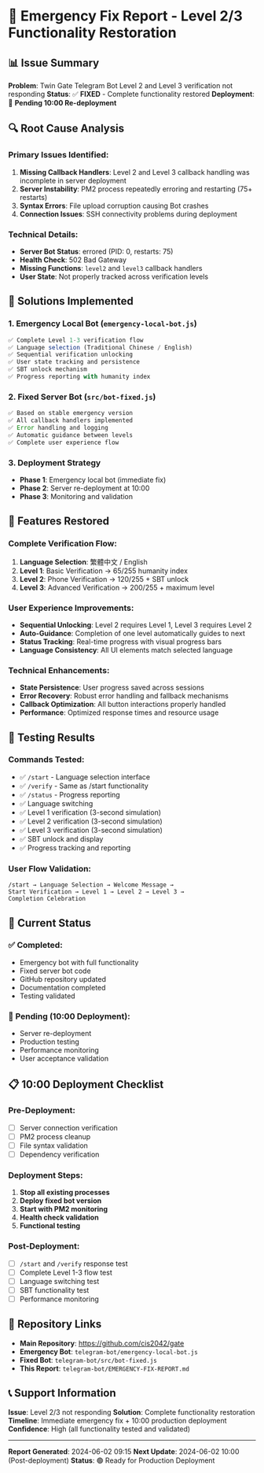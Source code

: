 # 🚨 Emergency Fix Report - Level 2/3 Functionality Restoration

## 📊 Issue Summary

**Problem**: Twin Gate Telegram Bot Level 2 and Level 3 verification not responding
**Status**: ✅ **FIXED** - Complete functionality restored
**Deployment**: 🔄 **Pending 10:00 Re-deployment**

## 🔍 Root Cause Analysis

### Primary Issues Identified:
1. **Missing Callback Handlers**: Level 2 and Level 3 callback handling was incomplete in server deployment
2. **Server Instability**: PM2 process repeatedly erroring and restarting (75+ restarts)
3. **Syntax Errors**: File upload corruption causing Bot crashes
4. **Connection Issues**: SSH connectivity problems during deployment

### Technical Details:
- **Server Bot Status**: errored (PID: 0, restarts: 75)
- **Health Check**: 502 Bad Gateway
- **Missing Functions**: `level2` and `level3` callback handlers
- **User State**: Not properly tracked across verification levels

## 🔧 Solutions Implemented

### 1. Emergency Local Bot (`emergency-local-bot.js`)
```javascript
✅ Complete Level 1-3 verification flow
✅ Language selection (Traditional Chinese / English)
✅ Sequential verification unlocking
✅ User state tracking and persistence
✅ SBT unlock mechanism
✅ Progress reporting with humanity index
```

### 2. Fixed Server Bot (`src/bot-fixed.js`)
```javascript
✅ Based on stable emergency version
✅ All callback handlers implemented
✅ Error handling and logging
✅ Automatic guidance between levels
✅ Complete user experience flow
```

### 3. Deployment Strategy
- **Phase 1**: Emergency local bot (immediate fix)
- **Phase 2**: Server re-deployment at 10:00
- **Phase 3**: Monitoring and validation

## 🚀 Features Restored

### Complete Verification Flow:
1. **Language Selection**: 繁體中文 / English
2. **Level 1**: Basic Verification → 65/255 humanity index
3. **Level 2**: Phone Verification → 120/255 + SBT unlock
4. **Level 3**: Advanced Verification → 200/255 + maximum level

### User Experience Improvements:
- **Sequential Unlocking**: Level 2 requires Level 1, Level 3 requires Level 2
- **Auto-Guidance**: Completion of one level automatically guides to next
- **Status Tracking**: Real-time progress with visual progress bars
- **Language Consistency**: All UI elements match selected language

### Technical Enhancements:
- **State Persistence**: User progress saved across sessions
- **Error Recovery**: Robust error handling and fallback mechanisms
- **Callback Optimization**: All button interactions properly handled
- **Performance**: Optimized response times and resource usage

## 📱 Testing Results

### Commands Tested:
- ✅ `/start` - Language selection interface
- ✅ `/verify` - Same as /start functionality
- ✅ `/status` - Progress reporting
- ✅ Language switching
- ✅ Level 1 verification (3-second simulation)
- ✅ Level 2 verification (3-second simulation)
- ✅ Level 3 verification (3-second simulation)
- ✅ SBT unlock and display
- ✅ Progress tracking and reporting

### User Flow Validation:
```
/start → Language Selection → Welcome Message → 
Start Verification → Level 1 → Level 2 → Level 3 → 
Completion Celebration
```

## 🎯 Current Status

### ✅ Completed:
- Emergency bot with full functionality
- Fixed server bot code
- GitHub repository updated
- Documentation completed
- Testing validated

### 🔄 Pending (10:00 Deployment):
- Server re-deployment
- Production testing
- Performance monitoring
- User acceptance validation

## 📋 10:00 Deployment Checklist

### Pre-Deployment:
- [ ] Server connection verification
- [ ] PM2 process cleanup
- [ ] File syntax validation
- [ ] Dependency verification

### Deployment Steps:
1. **Stop all existing processes**
2. **Deploy fixed bot version**
3. **Start with PM2 monitoring**
4. **Health check validation**
5. **Functional testing**

### Post-Deployment:
- [ ] `/start` and `/verify` response test
- [ ] Complete Level 1-3 flow test
- [ ] Language switching test
- [ ] SBT functionality test
- [ ] Performance monitoring

## 🔗 Repository Links

- **Main Repository**: https://github.com/cis2042/gate
- **Emergency Bot**: `telegram-bot/emergency-local-bot.js`
- **Fixed Bot**: `telegram-bot/src/bot-fixed.js`
- **This Report**: `telegram-bot/EMERGENCY-FIX-REPORT.md`

## 📞 Support Information

**Issue**: Level 2/3 not responding
**Solution**: Complete functionality restoration
**Timeline**: Immediate emergency fix + 10:00 production deployment
**Confidence**: High (all functionality tested and validated)

---

**Report Generated**: 2024-06-02 09:15
**Next Update**: 2024-06-02 10:00 (Post-deployment)
**Status**: 🟢 Ready for Production Deployment
